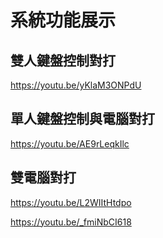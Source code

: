 系統功能展示
===

雙人鍵盤控制對打
---
https://youtu.be/yKlaM3ONPdU


單人鍵盤控制與電腦對打
---
https://youtu.be/AE9rLeqkIlc


雙電腦對打
---
https://youtu.be/L2WIItHtdpo

https://youtu.be/_fmiNbCI618


